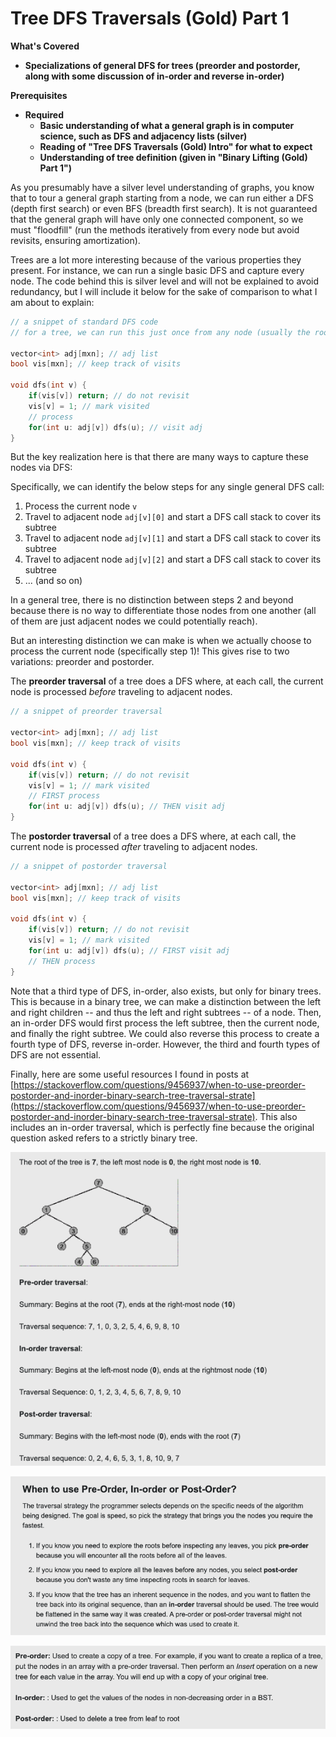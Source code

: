# Tree DFS Traversals \(Gold\) Part 1

**What's Covered**

* **Specializations of general DFS for trees \(preorder and postorder, along with some discussion of in-order and reverse in-order\)** 

**Prerequisites**

* **Required**
  * **Basic understanding of what a general graph is in computer science, such as DFS and adjacency lists \(silver\)**
  * **Reading of "Tree DFS Traversals \(Gold\) Intro" for what to expect**
  * **Understanding of tree definition \(given in "Binary Lifting \(Gold\) Part 1"\)**

As you presumably have a silver level understanding of graphs, you know that to tour a general graph starting from a node, we can run either a DFS \(depth first search\) or even BFS \(breadth first search\). It is not guaranteed that the general graph will have only one connected component, so we must "floodfill" \(run the methods iteratively from every node but avoid revisits, ensuring amortization\). 

Trees are a lot more interesting because of the various properties they present. For instance, we can run a single basic DFS and capture every node. The code behind this is silver level and will not be explained to avoid redundancy, but I will include it below for the sake of comparison to what I am about to explain:

```cpp
// a snippet of standard DFS code
// for a tree, we can run this just once from any node (usually the root)

vector<int> adj[mxn]; // adj list
bool vis[mxn]; // keep track of visits

void dfs(int v) { 
    if(vis[v]) return; // do not revisit
    vis[v] = 1; // mark visited
    // process
    for(int u: adj[v]) dfs(u); // visit adj
}
```

But the key realization here is that there are many ways to capture these nodes via DFS:

Specifically, we can identify the below steps for any single general DFS call:

1. Process the current node `v` 
2. Travel to adjacent node `adj[v][0]` and start a DFS call stack to cover its subtree
3. Travel to adjacent node `adj[v][1]` and start a DFS call stack to cover its subtree
4. Travel to adjacent node `adj[v][2]` and start a DFS call stack to cover its subtree
5. ... \(and so on\)

In a general tree, there is no distinction between steps 2 and beyond because there is no way to differentiate those nodes from one another \(all of them are just adjacent nodes we could potentially reach\). 

But an interesting distinction we can make is when we actually choose to process the current node \(specifically step 1\)! This gives rise to two variations: preorder and postorder. 

The **preorder traversal** of a tree does a DFS where, at each call, the current node is processed _before_ traveling to adjacent nodes. 

```cpp
// a snippet of preorder traversal

vector<int> adj[mxn]; // adj list
bool vis[mxn]; // keep track of visits

void dfs(int v) { 
    if(vis[v]) return; // do not revisit
    vis[v] = 1; // mark visited
    // FIRST process
    for(int u: adj[v]) dfs(u); // THEN visit adj
}
```

The **postorder traversal** of a tree does a DFS where, at each call, the current node is processed _after_ traveling to adjacent nodes. 

```cpp
// a snippet of postorder traversal

vector<int> adj[mxn]; // adj list
bool vis[mxn]; // keep track of visits

void dfs(int v) { 
    if(vis[v]) return; // do not revisit
    vis[v] = 1; // mark visited
    for(int u: adj[v]) dfs(u); // FIRST visit adj
    // THEN process
}
```

Note that a third type of DFS, in-order, also exists, but only for binary trees. This is because in a binary tree, we can make a distinction between the left and right children -- and thus the left and right subtrees -- of a node. Then, an in-order DFS would first process the left subtree, then the current node, and finally the right subtree. We could also reverse this process to create a fourth type of DFS, reverse in-order. However, the third and fourth types of DFS are not essential.  

Finally, here are some useful resources I found in posts at [https://stackoverflow.com/questions/9456937/when-to-use-preorder-postorder-and-inorder-binary-search-tree-traversal-strate](https://stackoverflow.com/questions/9456937/when-to-use-preorder-postorder-and-inorder-binary-search-tree-traversal-strate). This also includes an in-order traversal, which is perfectly fine because the original question asked refers to a strictly binary tree. 

![How each traversal works in practice](.gitbook/assets/image%20%2812%29.png)

![When to use each traversal in, say, an algorithmic problem](.gitbook/assets/image%20%2811%29.png)

![Practical applications of the traversals to actually manipulate the structure of a binary tree](.gitbook/assets/image%20%2813%29.png)



